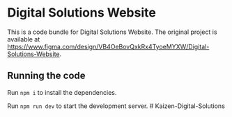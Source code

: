 
  # Digital Solutions Website

  This is a code bundle for Digital Solutions Website. The original project is available at https://www.figma.com/design/VB4OeBovQxkRx4TyoeMYXW/Digital-Solutions-Website.

  ## Running the code

  Run `npm i` to install the dependencies.

  Run `npm run dev` to start the development server.
  #   K a i z e n - D i g i t a l - S o l u t i o n s  
 